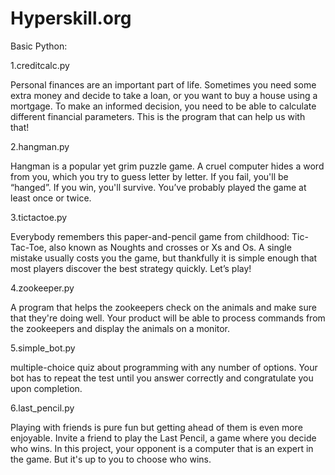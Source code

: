 # Hyperskill.org
Basic Python:

1.creditcalc.py

Personal finances are an important part of life. Sometimes you need some extra money 
and decide to take a loan, or you want to buy a house using a mortgage. 
To make an informed decision, you need to be able to calculate different financial parameters. 
This is the program that can help us with that!


2.hangman.py

Hangman is a popular yet grim puzzle game. A cruel computer hides a word from you, 
which you try to guess letter by letter. If you fail, you'll be “hanged”. 
If you win, you'll survive. You’ve probably played the game at least once or twice.


3.tictactoe.py

Everybody remembers this paper-and-pencil game from childhood: Tic-Tac-Toe, 
also known as Noughts and crosses or Xs and Os. A single mistake usually costs you the game, 
but thankfully it is simple enough that most players discover the best strategy quickly. 
Let’s play!

4.zookeeper.py

A program that helps the zookeepers check on the animals and make sure that they're doing well. Your product will be able to process commands from the zookeepers and display the animals on a monitor.

5.simple_bot.py

multiple-choice quiz about programming with any number of options. Your bot has to repeat the test until you answer correctly and congratulate you upon completion.

6.last_pencil.py

Playing with friends is pure fun but getting ahead of them is even more enjoyable. Invite a friend to play the Last Pencil, a game where you decide who wins. In this project, your opponent is a computer that is an expert in the game. But it's up to you to choose who wins.

